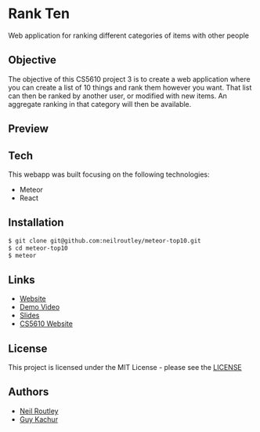 # Rank Ten

Web application for ranking different categories of items with other people

## Objective

The objective of this CS5610 project 3 is to create a web application where you can create a list of 10 things and rank them however you want. That list can then be ranked by another user, or modified with new items. An aggregate ranking in that category will then be available.

## Preview

<!-- ![image](./rankTenDemo.gif) -->

## Tech

This webapp was built focusing on the following technologies:

-   Meteor
-   React

## Installation

```sh
$ git clone git@github.com:neilroutley/meteor-top10.git
$ cd meteor-top10
$ meteor
```

## Links

-   [Website](https://rankten.herokuapp.com/)
-   [Demo Video](https://www.youtube.com/)
-   [Slides](https://docs.google.com/presentation/d/1FIyl5hDJr2BFKVWR2bKU2cvNU9EhH-yIltwPczKxBDU/edit?usp=sharing)
-   [CS5610 Website](http://johnguerra.co/classes/webDevelopment_spring_2019/)

## License

This project is licensed under the MIT License - please see the [LICENSE](LICENSE)

## Authors

-   [Neil Routley](https://github.com/neilroutley)
-   [Guy Kachur](https://github.com/GuyKachur)
